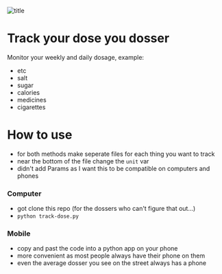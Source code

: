 ![title](https://github.com/cmdline-batcheloranator/dosser/blob/master/img/dosser.png)

# Track your dose you dosser

Monitor your weekly and daily dosage, example:

- etc
- salt 
- sugar 
- calories
- medicines
- cigarettes

# How to use

- for both methods make seperate files for each thing you want to track
- near the bottom of the file change the `unit` var
- didn't add Params as I want this to be compatible on computers and phones

### Computer

- got clone this repo (for the dossers who can't figure that out...)
- `python track-dose.py`

### Mobile

- copy and past the code into a python app on your phone
- more convenient as most people always have their phone on them
- even the average dosser you see on the street always has a phone

 





